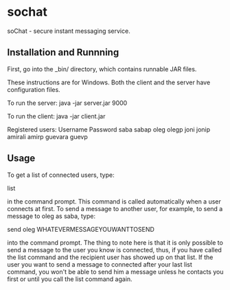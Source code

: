 sochat
======
soChat - secure instant messaging service.

Installation and Runnning
-------------------------
First, go into the _bin/ directory, which contains runnable JAR files.

These instructions are for Windows. Both the client and the server have
configuration files.

To run the server: java -jar server.jar 9000

To run the client: java -jar client.jar


Registered users:
    Username          Password 
    saba              sabap
    oleg              olegp
    joni              jonip
    amirali           amirp
    guevara           guevp


Usage
-------------------------------------------

To get a list of connected users, type: 

list 

in the command prompt. This command is called automatically when a 
user connects at first. To send a message to another user, for example, 
to send a message to oleg as saba, type: 

send oleg WHATEVERMESSAGEYOUWANTTOSEND

into the command prompt. The thing to note here is that it is only possible
to send a message to the user you know is connected, thus, if you have called
the list command and the recipient user has showed up on that list. If the user
you want to send a message to connected after your last list command, you
won't be able to send him a message unless he contacts you first or until you 
call the list command again.
